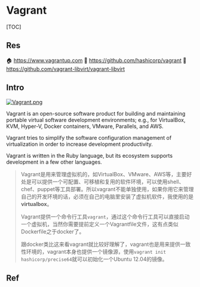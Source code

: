 # Vagrant

[TOC]



## Res
🏠 https://www.vagrantup.com
🚧 https://github.com/hashicorp/vagrant
🚧 https://github.com/vagrant-libvirt/vagrant-libvirt



## Intro
[![Vagrant.png](https://upload.wikimedia.org/wikipedia/commons/thumb/8/87/Vagrant.png/150px-Vagrant.png)](https://en.wikipedia.org/wiki/File:Vagrant.png)


Vagrant is an open-source software product for building and maintaining portable virtual software development environments; e.g., for VirtualBox, KVM, Hyper-V, Docker containers, VMware, Parallels, and AWS. 

Vagrant tries to simplify the software configuration management of virtualization in order to increase development productivity. 

Vagrant is written in the Ruby language, but its ecosystem supports development in a few other languages.

> Vagrant是用来管理虚拟机的，如VirtualBox、VMware、AWS等，主要好处是可以提供一个可配置、可移植和复用的软件环境，可以使用shell、chef、puppet等工具部署。所以vagrant不能单独使用，如果你用它来管理自己的开发环境的话，必须在自己的电脑里安装了虚拟机软件，我使用的是**virtualbox**。
> 
> Vagrant提供一个命令行工具`vagrant`，通过这个命令行工具可以直接启动一个虚拟机，当然你需要提前定义一个Vagrantfile文件，这有点类似Dockerfile之于docker了。
> 
> 跟docker类比这来看vagrant就比较好理解了，vagrant也是用来提供一致性环境的，vagrant本身也提供一个镜像源，使用`vagrant init hashicorp/precise64`就可以初始化一个Ubuntu 12.04的镜像。



## Ref
[Vagrant | Wikipedia]: https://en.wikipedia.org/wiki/Vagrant_(software)

[👍 Vagrant从使用到放弃再到掌握完全指南 | Jimmy Song]: https://jimmysong.io/blog/vagrant-intro/

[👍 Vagrant是什么]: https://www.cnblogs.com/soymilk2019/p/13026057.html

[Vagrant 入门指南（仅学习） - 风来啦的文章 - 知乎]: https://zhuanlan.zhihu.com/p/86206681
